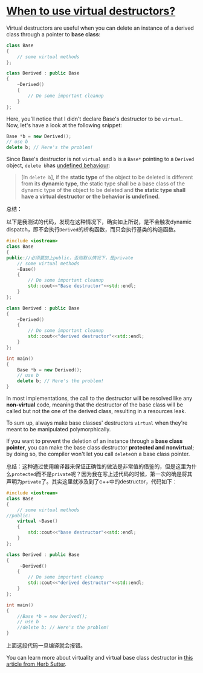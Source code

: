 # [When to use virtual destructors?](https://stackoverflow.com/questions/461203/when-to-use-virtual-destructors)

Virtual destructors are useful when you can delete an instance of a derived class through a pointer to **base class**:

```cpp
class Base 
{
    // some virtual methods
};

class Derived : public Base
{
    ~Derived()
    {
        // Do some important cleanup
    }
};
```

Here, you'll notice that I didn't declare Base's destructor to be `virtual`. Now, let's have a look at the following snippet:

```cpp
Base *b = new Derived();
// use b
delete b; // Here's the problem!
```

Since Base's destructor is not `virtual` and `b` is a `Base*` pointing to a `Derived` object, `delete b`has [undefined behaviour](https://stackoverflow.com/q/2397984/20984):

> [In `delete b`], if the **static type** of the object to be deleted is different from its **dynamic type**, the static type shall be a base class of the dynamic type of the object to be deleted and **the static type shall have a virtual destructor or the behavior is undefined**.

总结：

以下是我测试的代码，发现在这种情况下，确实如上所说，是不会触发dynamic dispatch，即不会执行`Derived`的析构函数，而只会执行基类的构造函数。

```cpp
#include <iostream>
class Base
{
public://必须要加上public，否则默认情况下，是private
    // some virtual methods
    ~Base()
    {
        // Do some important cleanup
        std::cout<<"Base destructor"<<std::endl;
    }
};

class Derived : public Base
{
    ~Derived()
    {
        // Do some important cleanup
        std::cout<<"derived destructor"<<std::endl;
    }
};

int main()
{
    Base *b = new Derived();
    // use b
    delete b; // Here's the problem!
}
```

In most implementations, the call to the destructor will be resolved like any **non-virtual** code, meaning that the destructor of the base class will be called but not the one of the derived class, resulting in a resources leak.

To sum up, always make base classes' destructors `virtual` when they're meant to be manipulated polymorphically.

If you want to prevent the deletion of an instance through a **base class pointer**, you can make the base class destructor **protected and nonvirtual**; by doing so, the compiler won't let you call `delete`on a base class pointer.

总结：这种通过使用编译器来保证正确性的做法是非常值的借鉴的，但是这里为什么`protected`而不是`private`呢？因为我在写上述代码的时候，第一次的确是将其声明为`private`了。其实这里就涉及到了c++中的destructor，代码如下：

```cpp
#include <iostream>
class Base
{
    // some virtual methods
//public:
    virtual ~Base()
    {
        std::cout<<"base destructor"<<std::endl;
    }
};

class Derived : public Base
{
     ~Derived()
    {
        // Do some important cleanup
        std::cout<<"derived destructor"<<std::endl;
    }
};

int main()
{
    //Base *b = new Derived();
    // use b
    //delete b; // Here's the problem!
}
```

上面这段代码一旦编译就会报错。

You can learn more about virtuality and virtual base class destructor in [this article from Herb Sutter](http://www.gotw.ca/publications/mill18.htm).

